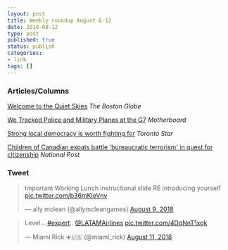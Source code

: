 ```yaml
---
layout: post
title: Weekly roundup August 6-12
date: 2018-08-12
type: post
published: true
status: publish
categories:
- link
tags: []
---
```


### Articles/Columns

[Welcome to the Quiet Skies](http://apps.bostonglobe.com/news/nation/graphics/2018/07/tsa-quiet-skies/ "Welcome to the Quiet Skies. By Jana Winter") *The Boston Globe*

[We Tracked Police and Military Planes at the G7](https://motherboard.vice.com/en_us/article/d3k94k/g7-canada-track-rcmp-military-planes-surveillance "We Tracked Police and Military Planes at the G7. By Laurent Bastien Corbeil") *Motherboard*

[Strong local democracy is worth fighting for](https://www.thestar.com/opinion/star-columnists/2018/08/03/strong-local-democracy-is-worth-fighting-for.html "Strong local democracy is worth fighting for. By Shawn Micallef") *Toronto Star*

[Children of Canadian expats battle 'bureaucratic terrorism' in quest for citizenship](https://nationalpost.com/opinion/chris-selley-canadian-expats-children-battle-bureaucratic-terrorism "Chris Selley: Children of Canadian expats battle 'bureaucratic terrorism' in quest for citizenship") *National Post*

### Tweet
<blockquote class="twitter-tweet" data-lang="en"><p lang="en" dir="ltr">Important Working Lunch instructional slide RE introducing yourself <a href="https://t.co/b36mKleVnv">pic.twitter.com/b36mKleVnv</a></p>&mdash; ally mclean (@allymcleangames) <a href="https://twitter.com/allymcleangames/status/1027445459353096192?ref_src=twsrc%5Etfw">August 9, 2018</a></blockquote> <script async src="https://platform.twitter.com/widgets.js" charset="utf-8"></script> 

<blockquote class="twitter-tweet" data-lang="en"><p lang="pt" dir="ltr">Level....<a href="https://twitter.com/hashtag/expert?src=hash&amp;ref_src=twsrc%5Etfw">#expert</a>.. <a href="https://twitter.com/LATAMAirlines?ref_src=twsrc%5Etfw">@LATAMAirlines</a> <a href="https://t.co/4DqNnT1xqk">pic.twitter.com/4DqNnT1xqk</a></p>&mdash; Miami Rick ✈️🇺🇸 (@miami_rick) <a href="https://twitter.com/miami_rick/status/1028388989764399104?ref_src=twsrc%5Etfw">August 11, 2018</a></blockquote> <script async src="https://platform.twitter.com/widgets.js" charset="utf-8"></script> 
